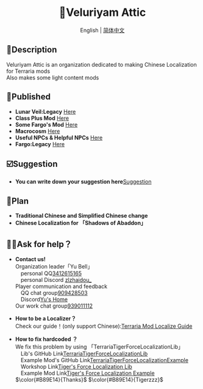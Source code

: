 <h1 align="center">🔔Veluriyam Attic</h1>

<div align="center">

English | [简体中文](README.md)

</div>

## 💬Description
Veluriyam Attic is an organization dedicated to making Chinese Localization for Terraria mods<br>
Also makes some light content mods

## 💫Published
* **Lunar Veil:Legacy** [Here](https://steamcommunity.com/sharedfiles/filedetails/?id=3299543098)
* **Class Plus Mod** [Here](https://steamcommunity.com/sharedfiles/filedetails/?id=3337028069)
* **Some Fargo's Mod** [Here](https://steamcommunity.com/sharedfiles/filedetails/?id=3355517847)
* **Macrocosm** [Here](https://steamcommunity.com/sharedfiles/filedetails/?id=3361892869)
* **Useful NPCs & Helpful NPCs** [Here](https://steamcommunity.com/sharedfiles/filedetails/?id=3412554590)
* **Fargo:Legacy** [Here](https://steamcommunity.com/sharedfiles/filedetails/?id=3417142456)

## ☑️Suggestion
* **You can write down your suggestion here**[Suggestion](https://github.com/Veluriyam-Attic/Suggestion/issues)

## 📖Plan
* **Traditional Chinese and Simplified Chinese change**
* **Chinese Localization for 「Shadows of Abaddon」**

## ✋🏻Ask for help？
* **Contact us!** <br>
Organization leader「Yu Bell」<br>
&emsp;personal QQ[3412615165](https://qm.qq.com/q/P8NaIwQQyk)<br>
&emsp;personal Discord [zlzhaidou_](https://discord.gg/UVXKuvgX)<br>
Player communication and feedback<br>
&emsp;QQ chat group[909428503](https://qm.qq.com/q/liASO1pPfa)<br>
&emsp;Discord[Yu's Home](https://discord.gg/pftrwVZy5N)<br>
Our work chat group[939011112](https://qm.qq.com/q/hFlTAvXdIe)

* **How to be a Localizer？** <br>
Check our guide！(only support Chinese):[Terraria Mod Localize Guide](https://docs.qq.com/doc/DUFlYVXd1R1RYZUVj)

* **How to fix hardcoded ？** <br>
  We fix this problem by using 「TerrariaTigerForceLocalizationLib」<br>
&emsp;Lib's GitHub Link[TerrariaTigerForceLocalizationLib](https://github.com/TigerChenzzz/TerrariaTigerForceLocalizationLib)<br>
&emsp;Example Mod's GitHub Link[TerrariaTigerForceLocalizationExample](https://github.com/TigerChenzzz/TerrariaTigerForceLocalizationExample)<br>
&emsp;Workshop Link[Tiger's Force Localization Lib](https://steamcommunity.com/sharedfiles/filedetails/?id=3358131784)<br>
&emsp;Example Mod Link[Tiger's Force Localization Example](https://steamcommunity.com/sharedfiles/filedetails/?id=3358134129)<br>
  $\color{#B89E14}{Thanks}$ $\color{#B89E14}{Tigerzzz}$
